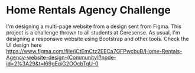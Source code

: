 # Home Rentals Agency Challenge
I'm designing a multi-page website from a design sent from Figma. This project is a challenge thrown to all students at Ceresense. As usual, I'm designing a responsive website using Bootstrap and other tools. Check the UI design here https://www.figma.com/file/iCtEmCtz2EECa7GFPwcbuB/Home-Rentals-Agency-website-design-(Community)?node-id=2%3A29&t=l69gEqiG2OOcbTqU-0
